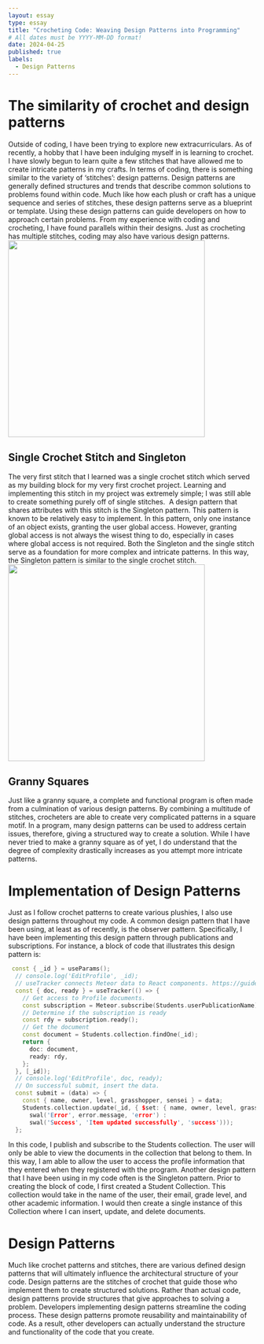 ```yaml
---
layout: essay
type: essay
title: "Crocheting Code: Weaving Design Patterns into Programming"
# All dates must be YYYY-MM-DD format!
date: 2024-04-25
published: true
labels:
  - Design Patterns
---
```

# The similarity of crochet and design patterns
  Outside of coding, I have been trying to explore new extracurriculars. As of recently, a hobby that I have been indulging myself in is learning to crochet. I have slowly begun to learn quite a few stitches that have allowed me to create intricate patterns in my crafts. In terms of coding, there is something similar to the variety of ‘stitches’: design patterns. Design patterns are generally defined structures and trends that describe common solutions to problems found within code. Much like how each plush or craft has a unique sequence and series of stitches, these design patterns serve as a blueprint or template. Using these design patterns can guide developers on how to approach certain problems. From my experience with coding and crocheting, I have found parallels within their designs. Just as crocheting has multiple stitches, coding may also have various design patterns.
<img width="400px" src="../img/single-crochet.png" class="text-center">
## Single Crochet Stitch and Singleton
  The very first stitch that I learned was a single crochet stitch which served as my building block for my very first crochet project. Learning and implementing this stitch in my project was extremely simple; I was still able to create something purely off of single stitches.
 A design pattern that shares attributes with this stitch is the Singleton pattern. This pattern is known to be relatively easy to implement. In this pattern, only one instance of an object exists, granting the user global access. However, granting global access is not always the wisest thing to do, especially in cases where global access is not required. Both the Singleton and the single stitch serve as a foundation for more complex and intricate patterns. In this way, the Singleton pattern is similar to the single crochet stitch.
<img width="400px" src="../img/granny-square.png" class="text-center">
## Granny Squares
  Just like a granny square, a complete and functional program is often made from a culmination of various design patterns. By combining a multitude of stitches, crocheters are able to create very complicated patterns in a square motif. In a program, many design patterns can be used to address certain issues, therefore, giving a structured way to create a solution.
While I have never tried to make a granny square as of yet, I do understand that the degree of complexity drastically increases as you attempt more intricate patterns.
# Implementation of Design Patterns
  Just as I follow crochet patterns to create various plushies, I also use design patterns throughout my code. A common design pattern that I have been using, at least as of recently, is the observer pattern. Specifically, I have been implementing this design pattern through publications and subscriptions. For instance, a block of code that illustrates this design pattern is:
  
```cpp
 const { _id } = useParams();
  // console.log('EditProfile', _id);
  // useTracker connects Meteor data to React components. https://guide.meteor.com/react.html#using-withTracker
  const { doc, ready } = useTracker(() => {
    // Get access to Profile documents.
    const subscription = Meteor.subscribe(Students.userPublicationName);
    // Determine if the subscription is ready
    const rdy = subscription.ready();
    // Get the document
    const document = Students.collection.findOne(_id);
    return {
      doc: document,
      ready: rdy,
    };
  }, [_id]);
  // console.log('EditProfile', doc, ready);
  // On successful submit, insert the data.
  const submit = (data) => {
    const { name, owner, level, grasshopper, sensei } = data;
    Students.collection.update(_id, { $set: { name, owner, level, grasshopper, sensei } }, (error) => (error ?
      swal('Error', error.message, 'error') :
      swal('Success', 'Item updated successfully', 'success')));
  };
 ```
  
  In this code, I publish and subscribe to the Students collection. The user will only be able to view the documents in the collection that belong to them. In this way, I am able to allow the user to access the profile information that they entered when they registered with the program.
  Another design pattern that I have been using in my code often is the Singleton pattern. Prior to creating the block of code, I first created a Student Collection. This collection would take in the name of the user, their email, grade level, and other academic information. I would then create a single instance of this Collection where I can insert, update, and delete documents.

# Design Patterns
  Much like crochet patterns and stitches, there are various defined design patterns that will ultimately influence the architectural structure of your code. Design patterns are the stitches of crochet that guide those who implement them to create structured solutions. Rather than actual code, design patterns provide structures that give approaches to solving a problem. Developers implementing design patterns streamline the coding process. These design patterns promote reusability and maintainability of code. As a result, other developers can actually understand the structure and functionality of the code that you create.

